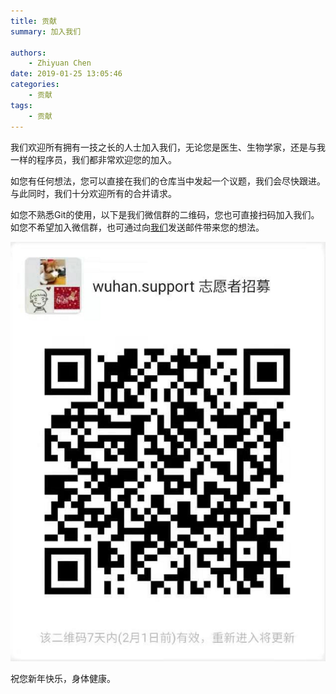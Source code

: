 ```yaml
---
title: 贡献
summary: 加入我们

authors:
    - Zhiyuan Chen
date: 2019-01-25 13:05:46
categories: 
    - 贡献
tags:
    - 贡献
---
```


我们欢迎所有拥有一技之长的人士加入我们，无论您是医生、生物学家，还是与我一样的程序员，我们都非常欢迎您的加入。

如您有任何想法，您可以直接在我们的仓库当中发起一个议题，我们会尽快跟进。与此同时，我们十分欢迎所有的合并请求。

如您不熟悉Git的使用，以下是我们微信群的二维码，您也可直接扫码加入我们。如您不希望加入微信群，也可通过向[我们]()发送邮件带来您的想法。

![Screenshot](../images/wc_group_qr_code.png)


祝您新年快乐，身体健康。
